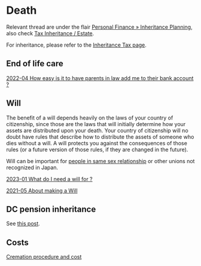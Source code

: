 # Death

Relevant thread are under the flair [Personal Finance » Inheritance Planning](https://www.reddit.com/r/JapanFinance/search?q=flair_name%3A%22Personal%20Finance%20%C2%BB%20Inheritance%20Planning%22&amp;restrict_sr=1), also check [Tax Inheritance / Estate](https://www.reddit.com/r/JapanFinance/?f=flair_name%3A%22Tax%20%C2%BB%20Inheritance%20%2F%20Estate%22).

For inheritance, please refer to the [Inheritance Tax page](inheritance/).

## End of life care

[2022-04 How easy is it to have parents in law add me to their bank account ?](https://www.reddit.com/r/JapanFinance/comments/uc2ajw/how_easy_is_it_to_have_parents_in_law_add_me_to/)

## Will

The benefit of a will depends heavily on the laws of your country of citizenship, since those are the laws that will initially determine how your assets are distributed upon your death. Your country of citizenship will no doubt have rules that describe how to distribute the assets of someone who dies without a will. A will protects you against the consequences of those rules (or a future version of those rules, if they are changed in the future).

Will can be important for [people in same sex relationship](https://www.reddit.com/r/JapanFinance/comments/wud8ys/considerations_for_people_in_a_same_sex/) or other unions not recognized in Japan.

[2023-01 What do I need a will for ?](https://www.reddit.com/r/JapanFinance/comments/107wkda/what_do_i_need_a_will_for/)

[2021-05 About making a Will](https://www.reddit.com/r/JapanFinance/comments/n5aeqi/making_a_will_and_planning_my_estate_as_an_expat/)

## DC pension inheritance

See [this post](https://www.reddit.com/r/JapanFinance/comments/16d3n78/death_and_dc_pension_benefits/).

## Costs

[Cremation procedure and cost](https://www.reddit.com/r/japanlife/comments/sulqng/preparation_for_death_of_a_relative/)
